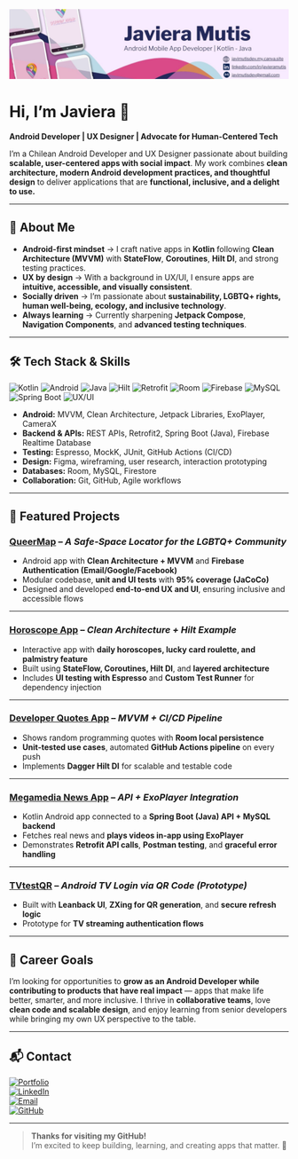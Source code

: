 <div align="center">
  <a href="https://www.linkedin.com/in/javieramutis/">
    <img src="https://github.com/javimutis/javimutis/blob/816d0c714f934bdff2066d2d18af5a6f8afed999/banner.jpg?raw=true" alt="Javiera Mutis Banner">
  </a>
</div>

# Hi, I’m Javiera 👋  

**Android Developer | UX Designer | Advocate for Human-Centered Tech**  

I’m a Chilean Android Developer and UX Designer passionate about building **scalable, user-centered apps with social impact**. My work combines **clean architecture, modern Android development practices, and thoughtful design** to deliver applications that are **functional, inclusive, and a delight to use.**

---

## 🚀 About Me  

- **Android-first mindset** → I craft native apps in **Kotlin** following **Clean Architecture (MVVM)** with **StateFlow**, **Coroutines**, **Hilt DI**, and strong testing practices.  
- **UX by design** → With a background in UX/UI, I ensure apps are **intuitive, accessible, and visually consistent**.  
- **Socially driven** → I’m passionate about **sustainability, LGBTQ+ rights, human well-being, ecology, and inclusive technology**.  
- **Always learning** → Currently sharpening **Jetpack Compose**, **Navigation Components**, and **advanced testing techniques**.  

---

## 🛠️ Tech Stack & Skills  

<p align="left">
  <img src="https://img.shields.io/badge/Kotlin-7F52FF?style=flat&logo=kotlin&logoColor=white" alt="Kotlin" />
  <img src="https://img.shields.io/badge/Android-3DDC84?style=flat&logo=android&logoColor=white" alt="Android" />
  <img src="https://img.shields.io/badge/Java-F80000?style=flat&logo=oracle&logoColor=white" alt="Java" />
  <img src="https://img.shields.io/badge/Hilt-4285F4?style=flat&logo=android&logoColor=white" alt="Hilt" />
  <img src="https://img.shields.io/badge/Retrofit-009688?style=flat&logo=android&logoColor=white" alt="Retrofit" />
  <img src="https://img.shields.io/badge/Room-1976D2?style=flat&logo=android&logoColor=white" alt="Room" />
  <img src="https://img.shields.io/badge/Firebase-FFCA28?style=flat&logo=firebase&logoColor=black" alt="Firebase" />
  <img src="https://img.shields.io/badge/MySQL-4479A1?style=flat&logo=mysql&logoColor=white" alt="MySQL" />
  <img src="https://img.shields.io/badge/Spring Boot-6DB33F?style=flat&logo=springboot&logoColor=white" alt="Spring Boot" />
  <img src="https://img.shields.io/badge/UX%2FUI-FD3A5C?style=flat&logo=figma&logoColor=white" alt="UX/UI" />
</p>

- **Android:** MVVM, Clean Architecture, Jetpack Libraries, ExoPlayer, CameraX  
- **Backend & APIs:** REST APIs, Retrofit2, Spring Boot (Java), Firebase Realtime Database  
- **Testing:** Espresso, MockK, JUnit, GitHub Actions (CI/CD)  
- **Design:** Figma, wireframing, user research, interaction prototyping  
- **Databases:** Room, MySQL, Firestore  
- **Collaboration:** Git, GitHub, Agile workflows  

---

## 📱 Featured Projects  

### [**QueerMap**](https://github.com/javimutis/QueerMap) – *A Safe-Space Locator for the LGBTQ+ Community*  
- Android app with **Clean Architecture + MVVM** and **Firebase Authentication (Email/Google/Facebook)**  
- Modular codebase, **unit and UI tests** with **95% coverage (JaCoCo)**  
- Designed and developed **end-to-end UX and UI**, ensuring inclusive and accessible flows  

---

### [**Horoscope App**](https://github.com/javimutis/HoroscopeApp) – *Clean Architecture + Hilt Example*  
- Interactive app with **daily horoscopes, lucky card roulette, and palmistry feature**  
- Built using **StateFlow, Coroutines, Hilt DI**, and **layered architecture**  
- Includes **UI testing with Espresso** and **Custom Test Runner** for dependency injection  

---

### [**Developer Quotes App**](https://github.com/javimutis/DeveloperQuotes) – *MVVM + CI/CD Pipeline*  
- Shows random programming quotes with **Room local persistence**  
- **Unit-tested use cases**, automated **GitHub Actions pipeline** on every push  
- Implements **Dagger Hilt DI** for scalable and testable code  

---

### [**Megamedia News App**](https://github.com/javimutis/MegamediaNews) – *API + ExoPlayer Integration*  
- Kotlin Android app connected to a **Spring Boot (Java) API + MySQL backend**  
- Fetches real news and **plays videos in-app using ExoPlayer**  
- Demonstrates **Retrofit API calls**, **Postman testing**, and **graceful error handling**  

---

### [**TVtestQR**](https://github.com/javimutis/TVtestQR) – *Android TV Login via QR Code (Prototype)*  
- Built with **Leanback UI**, **ZXing for QR generation**, and **secure refresh logic**  
- Prototype for **TV streaming authentication flows**  

---

## 🎯 Career Goals  

I’m looking for opportunities to **grow as an Android Developer while contributing to products that have real impact** — apps that make life better, smarter, and more inclusive. I thrive in **collaborative teams**, love **clean code and scalable design**, and enjoy learning from senior developers while bringing my own UX perspective to the table.  

---

## 📬 Contact  

[![Portfolio](https://img.shields.io/badge/Portfolio-003E54?style=flat&logo=Google-chrome&logoColor=white)](https://javimutisdev.my.canva.site/)  
[![LinkedIn](https://img.shields.io/badge/-Javiera%20Mutis-blue?style=flat&logo=linkedin&logoColor=white)](https://www.linkedin.com/in/javieramutis/)  
[![Email](https://img.shields.io/badge/-javimutisdev%40gmail.com-red?style=flat&logo=gmail&logoColor=white)](mailto:javimutisdev@gmail.com)  
[![GitHub](https://img.shields.io/badge/-javimutis-black?style=flat&logo=github&logoColor=white)](https://github.com/javimutis)  

---

> **Thanks for visiting my GitHub!**  
> I’m excited to keep building, learning, and creating apps that matter. 🚀
